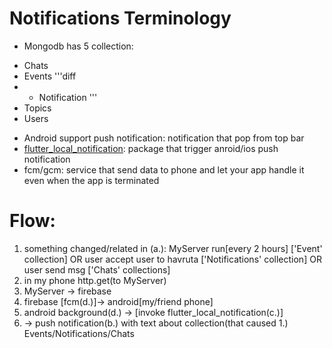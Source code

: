 # Notifications Terminology
* Mongodb has 5 collection:
- Chats
- Events
'''diff
- - Notification
'''
- Topics
- Users
* Android support push notification: notification that pop from top bar
* [flutter_local_notification](https://pub.dev/packages/flutter_local_notifications): package that trigger anroid/ios push notification
* fcm/gcm: service that send data to phone 
   and let your app handle it even when the app is terminated

# Flow:
  1.  something changed/related in (a.):
	MyServer run[every 2 hours] ['Event' collection] 
 	OR user accept user to havruta ['Notifications' collection]
 	OR user send msg ['Chats' collections]
2. in my phone http.get(to MyServer)
3. MyServer -> firebase
4. firebase [fcm(d.)]-> android[my/friend phone]
5. android background(d.) -> [invoke flutter_local_notification(c.)]
6. -> push notification(b.) with text about collection(that caused 1.) 
	Events/Notifications/Chats 
